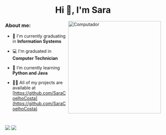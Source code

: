 <h1 align="center"> Hi 👋, I'm Sara</h1>

<img src="https://user-images.githubusercontent.com/31167065/119908202-71932d80-bf28-11eb-8bd4-72d2c6aac3cb.png" min-width="300px" max-width="300px" width="300px" align="right" alt="Computador">

<h3 align="left">About me:</h3>

- 🔭 I'm currently graduating in **Information Systems**

- 💻 I'm graduated in **Computer Technician**

- 🌱 I’m currently learning **Python and Java**

- 👨‍💻 All of my projects are available at [https://github.com/SaraCoelhoCosta](https://github.com/SaraCoelhoCosta)

<br>
<p align="left">
  <a href="https://linkedin.com/in/saracoelhocosta" alt="Linkedin" target="blank">
    <img src="https://img.shields.io/badge/-Linkedin-0e76a8?style=flat-square&logo=Linkedin&logoColor=white&link=LINK-DO-SEU-LINKEDIN" /></a>

  <a href="https://instagram.com/sara.ccosta_" alt="Instagram" target="blank">
    <img src="https://img.shields.io/badge/-Instagram-DF0174?style=flat-square&labelColor=DF0174&logo=instagram&logoColor=white&link=LINK-DO-SEU-INSTAGRAM"/></a>
</p>  
